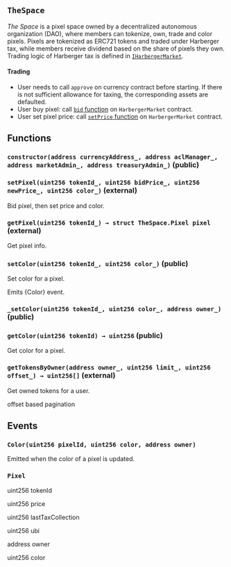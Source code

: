 ## `TheSpace`

_The Space_ is a pixel space owned by a decentralized autonomous organization (DAO), where members can tokenize, own, trade and color pixels.
Pixels are tokenized as ERC721 tokens and traded under Harberger tax, while members receive dividend based on the share of pixels they own.
Trading logic of Harberger tax is defined in [`IHarbergerMarket`](./IHarbergerMarket.md).

#### Trading

- User needs to call `approve` on currency contract before starting. If there is not sufficient allowance for taxing, the corresponding assets are defaulted.
- User buy pixel: call [`bid` function](./IHarbergerMarket.md) on `HarbergerMarket` contract.
- User set pixel price: call [`setPrice` function](./IHarbergerMarket.md) on `HarbergerMarket` contract.

## Functions

### `constructor(address currencyAddress_, address aclManager_, address marketAdmin_, address treasuryAdmin_)` (public)

### `setPixel(uint256 tokenId_, uint256 bidPrice_, uint256 newPrice_, uint256 color_)` (external)

Bid pixel, then set price and color.

### `getPixel(uint256 tokenId_) → struct TheSpace.Pixel pixel` (external)

Get pixel info.

### `setColor(uint256 tokenId_, uint256 color_)` (public)

Set color for a pixel.

Emits {Color} event.

### `_setColor(uint256 tokenId_, uint256 color_, address owner_)` (public)

### `getColor(uint256 tokenId) → uint256` (public)

Get color for a pixel.

### `getTokensByOwner(address owner_, uint256 limit_, uint256 offset_) → uint256[]` (external)

Get owned tokens for a user.

offset based pagination

## Events

### `Color(uint256 pixelId, uint256 color, address owner)`

Emitted when the color of a pixel is updated.

### `Pixel`

uint256
tokenId

uint256
price

uint256
lastTaxCollection

uint256
ubi

address
owner

uint256
color
